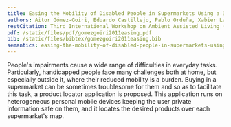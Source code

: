 ```yaml
---
title: Easing the Mobility of Disabled People in Supermarkets Using a Distributed Solution
authors: Aitor Gómez-Goiri, Eduardo Castillejo, Pablo Orduña, Xabier Laiseca, Diego López-de-Ipiña, Sergio Fínez
restCitation: Third International Workshop on Ambient Assisted Living (IWAAL 2011). Málaga, Spain, June 2011.
pdf: /static/files/pdf/gomezgoiri2011easing.pdf
bib: /static/files/bibtex/gomezgoiri2011easing.bib
semantics: easing-the-mobility-of-disabled-people-in-supermarkets-using-a-distributed-solution
---
```


People's impairments cause a wide range of difficulties in everyday tasks.
Particularly, handicapped people face many challenges both at home, but especially outside it, where their reduced mobility is a burden.
Buying in a supermarket can be sometimes troublesome for them and so as to facilitate this task, a product locator application is proposed.
This application runs on heterogeneous personal mobile devices keeping the user private information safe on them, and it locates the desired products over each supermarket's map.
